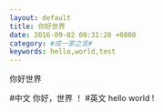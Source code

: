 ```yaml
---
layout: default
title: 你好世界
date: 2016-09-02 00:31:28 +0800
category: #成一家之言#
keywords: hello,world,test
---
```

你好世界


#中文
你好，世界 ！
#英文
hello world !
